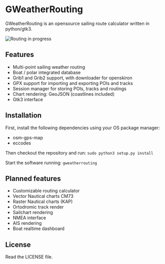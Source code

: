 # GWeatherRouting

GWeatherRouting is an opensource sailing route calculator written in python/gtk3.

![Routing in progress](https://github.com/dakk/gweatherrouting/raw/master/media/routing_process.gif)

## Features

- Multi-point sailing weather routing
- Boat / polar integrated database
- Grib1 and Grib2 support, with downloader for openskiron
- GPX support for importing and exporting POIs and tracks
- Session manager for storing POIs, tracks and routings
- Chart rendering: GeoJSON (coastlines included)
- Gtk3 interface


## Installation

First, install the following dependencies using your OS package manager:
- osm-gps-map
- eccodes

Then checkout the repository and run:
```sudo python3 setup.py install```

Start the software running:
```gweatherrouting```


## Planned features

- Customizable routing calculator
- Vector Nautical charts CM73
- Raster Nautical charts (KAP)
- Ortodromic track render
- Sailchart rendering
- NMEA interface
- AIS rendering
- Boat realtime dashboard


## License

Read the LICENSE file.

